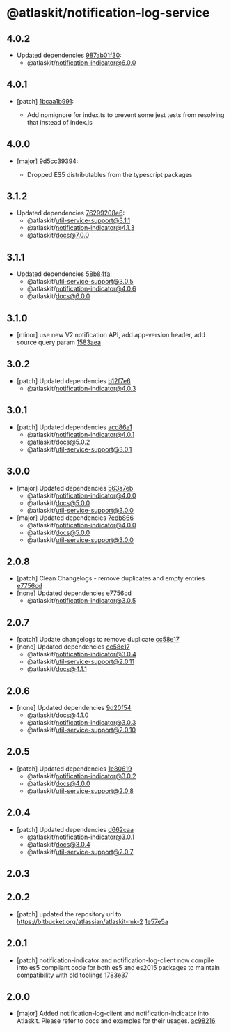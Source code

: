 # @atlaskit/notification-log-service

## 4.0.2
- Updated dependencies [987ab01f30](https://bitbucket.org/atlassian/atlaskit-mk-2/commits/987ab01f30):
  - @atlaskit/notification-indicator@6.0.0

## 4.0.1
- [patch] [1bcaa1b991](https://bitbucket.org/atlassian/atlaskit-mk-2/commits/1bcaa1b991):

  - Add npmignore for index.ts to prevent some jest tests from resolving that instead of index.js

## 4.0.0
- [major] [9d5cc39394](https://bitbucket.org/atlassian/atlaskit-mk-2/commits/9d5cc39394):

  - Dropped ES5 distributables from the typescript packages

## 3.1.2
- Updated dependencies [76299208e6](https://bitbucket.org/atlassian/atlaskit-mk-2/commits/76299208e6):
  - @atlaskit/util-service-support@3.1.1
  - @atlaskit/notification-indicator@4.1.3
  - @atlaskit/docs@7.0.0

## 3.1.1
- Updated dependencies [58b84fa](https://bitbucket.org/atlassian/atlaskit-mk-2/commits/58b84fa):
  - @atlaskit/util-service-support@3.0.5
  - @atlaskit/notification-indicator@4.0.6
  - @atlaskit/docs@6.0.0

## 3.1.0
- [minor] use new V2 notification API, add app-version header, add source query param [1583aea](https://bitbucket.org/atlassian/atlaskit-mk-2/commits/1583aea)

## 3.0.2
- [patch] Updated dependencies [b12f7e6](https://bitbucket.org/atlassian/atlaskit-mk-2/commits/b12f7e6)
  - @atlaskit/notification-indicator@4.0.3

## 3.0.1
- [patch] Updated dependencies [acd86a1](https://bitbucket.org/atlassian/atlaskit-mk-2/commits/acd86a1)
  - @atlaskit/notification-indicator@4.0.1
  - @atlaskit/docs@5.0.2
  - @atlaskit/util-service-support@3.0.1

## 3.0.0


- [major] Updated dependencies [563a7eb](https://bitbucket.org/atlassian/atlaskit-mk-2/commits/563a7eb)
  - @atlaskit/notification-indicator@4.0.0
  - @atlaskit/docs@5.0.0
  - @atlaskit/util-service-support@3.0.0
- [major] Updated dependencies [7edb866](https://bitbucket.org/atlassian/atlaskit-mk-2/commits/7edb866)
  - @atlaskit/notification-indicator@4.0.0
  - @atlaskit/docs@5.0.0
  - @atlaskit/util-service-support@3.0.0

## 2.0.8
- [patch] Clean Changelogs - remove duplicates and empty entries [e7756cd](https://bitbucket.org/atlassian/atlaskit-mk-2/commits/e7756cd)
- [none] Updated dependencies [e7756cd](https://bitbucket.org/atlassian/atlaskit-mk-2/commits/e7756cd)
  - @atlaskit/notification-indicator@3.0.5

## 2.0.7
- [patch] Update changelogs to remove duplicate [cc58e17](https://bitbucket.org/atlassian/atlaskit-mk-2/commits/cc58e17)
- [none] Updated dependencies [cc58e17](https://bitbucket.org/atlassian/atlaskit-mk-2/commits/cc58e17)
  - @atlaskit/notification-indicator@3.0.4
  - @atlaskit/util-service-support@2.0.11
  - @atlaskit/docs@4.1.1

## 2.0.6
- [none] Updated dependencies [9d20f54](https://bitbucket.org/atlassian/atlaskit-mk-2/commits/9d20f54)
  - @atlaskit/docs@4.1.0
  - @atlaskit/notification-indicator@3.0.3
  - @atlaskit/util-service-support@2.0.10

## 2.0.5
- [patch] Updated dependencies [1e80619](https://bitbucket.org/atlassian/atlaskit-mk-2/commits/1e80619)
  - @atlaskit/notification-indicator@3.0.2
  - @atlaskit/docs@4.0.0
  - @atlaskit/util-service-support@2.0.8

## 2.0.4
- [patch] Updated dependencies [d662caa](https://bitbucket.org/atlassian/atlaskit-mk-2/commits/d662caa)
  - @atlaskit/notification-indicator@3.0.1
  - @atlaskit/docs@3.0.4
  - @atlaskit/util-service-support@2.0.7

## 2.0.3

## 2.0.2
- [patch] updated the repository url to https://bitbucket.org/atlassian/atlaskit-mk-2 [1e57e5a](https://bitbucket.org/atlassian/atlaskit-mk-2/commits/1e57e5a)

## 2.0.1
- [patch] notification-indicator and notification-log-client now compile into es5 compliant code for both es5 and es2015 packages to maintain compatibility with old toolings [1783e37](https://bitbucket.org/atlassian/atlaskit-mk-2/commits/1783e37)

## 2.0.0
- [major] Added notification-log-client and notification-indicator into Atlaskit. Please refer to docs and examples for their usages. [ac98216](https://bitbucket.org/atlassian/atlaskit-mk-2/commits/ac98216)
